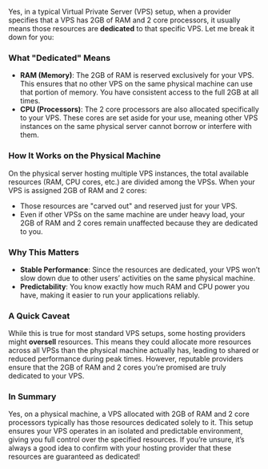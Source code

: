 Yes, in a typical Virtual Private Server (VPS) setup, when a provider specifies that a VPS has 2GB of RAM and 2 core processors, it usually means those resources are **dedicated** to that specific VPS. Let me break it down for you:

### What "Dedicated" Means
- **RAM (Memory)**: The 2GB of RAM is reserved exclusively for your VPS. This ensures that no other VPS on the same physical machine can use that portion of memory. You have consistent access to the full 2GB at all times.
- **CPU (Processors)**: The 2 core processors are also allocated specifically to your VPS. These cores are set aside for your use, meaning other VPS instances on the same physical server cannot borrow or interfere with them.

### How It Works on the Physical Machine
On the physical server hosting multiple VPS instances, the total available resources (RAM, CPU cores, etc.) are divided among the VPSs. When your VPS is assigned 2GB of RAM and 2 cores:
- Those resources are "carved out" and reserved just for your VPS.
- Even if other VPSs on the same machine are under heavy load, your 2GB of RAM and 2 cores remain unaffected because they are dedicated to you.

### Why This Matters
- **Stable Performance**: Since the resources are dedicated, your VPS won’t slow down due to other users’ activities on the same physical machine.
- **Predictability**: You know exactly how much RAM and CPU power you have, making it easier to run your applications reliably.

### A Quick Caveat
While this is true for most standard VPS setups, some hosting providers might **oversell** resources. This means they could allocate more resources across all VPSs than the physical machine actually has, leading to shared or reduced performance during peak times. However, reputable providers ensure that the 2GB of RAM and 2 cores you’re promised are truly dedicated to your VPS.

### In Summary
Yes, on a physical machine, a VPS allocated with 2GB of RAM and 2 core processors typically has those resources dedicated solely to it. This setup ensures your VPS operates in an isolated and predictable environment, giving you full control over the specified resources. If you’re unsure, it’s always a good idea to confirm with your hosting provider that these resources are guaranteed as dedicated!